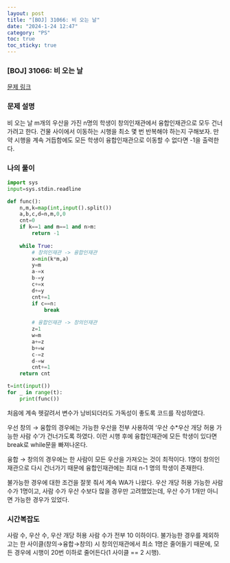 ```yaml
---
layout: post
title: "[BOJ] 31066: 비 오는 날"
date: "2024-1-24 12:47"
category: "PS"
toc: true
toc_sticky: true
---
```

### [BOJ] 31066: 비 오는 날

[문제 링크](https://www.acmicpc.net/problem/31066)

### 문제 설명

비 오는 날 m개의 우산을 가진 n명의 학생이 창의인재관에서 융합인재관으로 모두 건너가려고 한다. 건물 사이에서 이동하는 시행을 최소 몇 번 반복해야 하는지 구해보자. 만약 시행을 계속 거듭함에도 모든 학생이 융합인재관으로 이동할 수 없다면 -1을 출력한다. 

### 나의 풀이

```python
import sys
input=sys.stdin.readline

def func():
    n,m,k=map(int,input().split())
    a,b,c,d=n,m,0,0
    cnt=0
    if k==1 and m==1 and n>m:
        return -1
    
    while True:
        # 창의인재관 -> 융합인재관
        x=min(k*m,a)
        y=m
        a-=x
        b-=y
        c+=x
        d+=y
        cnt+=1
        if c==n:
            break
        
        # 융합인재관 -> 창의인재관
        z=1
        w=m
        a+=z
        b+=w
        c-=z
        d-=w
        cnt+=1
    return cnt

t=int(input())
for _ in range(t):
    print(func())
```

처음에 계속 헷갈려서 변수가 낭비되더라도 가독성이 좋도록 코드를 작성하였다. 

우선 창의 → 융합의 경우에는 가능한 우산을 전부 사용하여 ‘우산 수*우산 개당 허용 가능한 사람 수’가 건너가도록 하였다. 이런 시행 후에 융합인재관에 모든 학생이 있다면 break로 while문을 빠져나온다. 

융합 → 창의의 경우에는 한 사람이 모든 우산을 가져오는 것이 최적이다. 1명이 창의인재관으로 다시 건너가기 때문에 융합인재관에는 최대 n-1 명의 학생이 존재한다. 

불가능한 경우에 대한 조건을 잘못 줘서 계속 WA가 나왔다. 우산 개당 허용 가능한 사람 수가 1명이고, 사람 수가 우산 수보다 많을 경우만 고려했었는데, 우산 수가 1개만 아니면 가능한 경우가 있었다. 

### 시간복잡도

사람 수, 우산 수, 우산 개당 허용 사람 수가 전부 10 이하이다. 불가능한 경우를 제외하고는 한 사이클(창의→융합→창의) 시 창의인재관에서 최소 1명은 줄어들기 때문에, 모든 경우에 시행이 20번 이하로 줄어든다(1 사이클 == 2 시행).